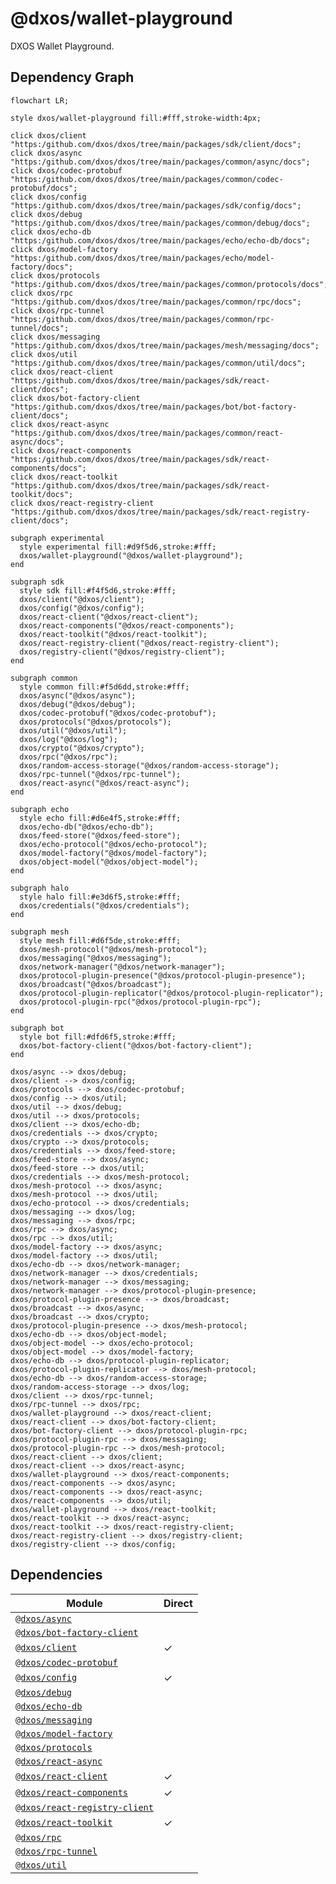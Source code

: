 # @dxos/wallet-playground

DXOS Wallet Playground.

## Dependency Graph

```mermaid
flowchart LR;

style dxos/wallet-playground fill:#fff,stroke-width:4px;

click dxos/client "https:/github.com/dxos/dxos/tree/main/packages/sdk/client/docs";
click dxos/async "https:/github.com/dxos/dxos/tree/main/packages/common/async/docs";
click dxos/codec-protobuf "https:/github.com/dxos/dxos/tree/main/packages/common/codec-protobuf/docs";
click dxos/config "https:/github.com/dxos/dxos/tree/main/packages/sdk/config/docs";
click dxos/debug "https:/github.com/dxos/dxos/tree/main/packages/common/debug/docs";
click dxos/echo-db "https:/github.com/dxos/dxos/tree/main/packages/echo/echo-db/docs";
click dxos/model-factory "https:/github.com/dxos/dxos/tree/main/packages/echo/model-factory/docs";
click dxos/protocols "https:/github.com/dxos/dxos/tree/main/packages/common/protocols/docs";
click dxos/rpc "https:/github.com/dxos/dxos/tree/main/packages/common/rpc/docs";
click dxos/rpc-tunnel "https:/github.com/dxos/dxos/tree/main/packages/common/rpc-tunnel/docs";
click dxos/messaging "https:/github.com/dxos/dxos/tree/main/packages/mesh/messaging/docs";
click dxos/util "https:/github.com/dxos/dxos/tree/main/packages/common/util/docs";
click dxos/react-client "https:/github.com/dxos/dxos/tree/main/packages/sdk/react-client/docs";
click dxos/bot-factory-client "https:/github.com/dxos/dxos/tree/main/packages/bot/bot-factory-client/docs";
click dxos/react-async "https:/github.com/dxos/dxos/tree/main/packages/common/react-async/docs";
click dxos/react-components "https:/github.com/dxos/dxos/tree/main/packages/sdk/react-components/docs";
click dxos/react-toolkit "https:/github.com/dxos/dxos/tree/main/packages/sdk/react-toolkit/docs";
click dxos/react-registry-client "https:/github.com/dxos/dxos/tree/main/packages/sdk/react-registry-client/docs";

subgraph experimental
  style experimental fill:#d9f5d6,stroke:#fff;
  dxos/wallet-playground("@dxos/wallet-playground");
end

subgraph sdk
  style sdk fill:#f4f5d6,stroke:#fff;
  dxos/client("@dxos/client");
  dxos/config("@dxos/config");
  dxos/react-client("@dxos/react-client");
  dxos/react-components("@dxos/react-components");
  dxos/react-toolkit("@dxos/react-toolkit");
  dxos/react-registry-client("@dxos/react-registry-client");
  dxos/registry-client("@dxos/registry-client");
end

subgraph common
  style common fill:#f5d6dd,stroke:#fff;
  dxos/async("@dxos/async");
  dxos/debug("@dxos/debug");
  dxos/codec-protobuf("@dxos/codec-protobuf");
  dxos/protocols("@dxos/protocols");
  dxos/util("@dxos/util");
  dxos/log("@dxos/log");
  dxos/crypto("@dxos/crypto");
  dxos/rpc("@dxos/rpc");
  dxos/random-access-storage("@dxos/random-access-storage");
  dxos/rpc-tunnel("@dxos/rpc-tunnel");
  dxos/react-async("@dxos/react-async");
end

subgraph echo
  style echo fill:#d6e4f5,stroke:#fff;
  dxos/echo-db("@dxos/echo-db");
  dxos/feed-store("@dxos/feed-store");
  dxos/echo-protocol("@dxos/echo-protocol");
  dxos/model-factory("@dxos/model-factory");
  dxos/object-model("@dxos/object-model");
end

subgraph halo
  style halo fill:#e3d6f5,stroke:#fff;
  dxos/credentials("@dxos/credentials");
end

subgraph mesh
  style mesh fill:#d6f5de,stroke:#fff;
  dxos/mesh-protocol("@dxos/mesh-protocol");
  dxos/messaging("@dxos/messaging");
  dxos/network-manager("@dxos/network-manager");
  dxos/protocol-plugin-presence("@dxos/protocol-plugin-presence");
  dxos/broadcast("@dxos/broadcast");
  dxos/protocol-plugin-replicator("@dxos/protocol-plugin-replicator");
  dxos/protocol-plugin-rpc("@dxos/protocol-plugin-rpc");
end

subgraph bot
  style bot fill:#dfd6f5,stroke:#fff;
  dxos/bot-factory-client("@dxos/bot-factory-client");
end

dxos/async --> dxos/debug;
dxos/client --> dxos/config;
dxos/protocols --> dxos/codec-protobuf;
dxos/config --> dxos/util;
dxos/util --> dxos/debug;
dxos/util --> dxos/protocols;
dxos/client --> dxos/echo-db;
dxos/credentials --> dxos/crypto;
dxos/crypto --> dxos/protocols;
dxos/credentials --> dxos/feed-store;
dxos/feed-store --> dxos/async;
dxos/feed-store --> dxos/util;
dxos/credentials --> dxos/mesh-protocol;
dxos/mesh-protocol --> dxos/async;
dxos/mesh-protocol --> dxos/util;
dxos/echo-protocol --> dxos/credentials;
dxos/messaging --> dxos/log;
dxos/messaging --> dxos/rpc;
dxos/rpc --> dxos/async;
dxos/rpc --> dxos/util;
dxos/model-factory --> dxos/async;
dxos/model-factory --> dxos/util;
dxos/echo-db --> dxos/network-manager;
dxos/network-manager --> dxos/credentials;
dxos/network-manager --> dxos/messaging;
dxos/network-manager --> dxos/protocol-plugin-presence;
dxos/protocol-plugin-presence --> dxos/broadcast;
dxos/broadcast --> dxos/async;
dxos/broadcast --> dxos/crypto;
dxos/protocol-plugin-presence --> dxos/mesh-protocol;
dxos/echo-db --> dxos/object-model;
dxos/object-model --> dxos/echo-protocol;
dxos/object-model --> dxos/model-factory;
dxos/echo-db --> dxos/protocol-plugin-replicator;
dxos/protocol-plugin-replicator --> dxos/mesh-protocol;
dxos/echo-db --> dxos/random-access-storage;
dxos/random-access-storage --> dxos/log;
dxos/client --> dxos/rpc-tunnel;
dxos/rpc-tunnel --> dxos/rpc;
dxos/wallet-playground --> dxos/react-client;
dxos/react-client --> dxos/bot-factory-client;
dxos/bot-factory-client --> dxos/protocol-plugin-rpc;
dxos/protocol-plugin-rpc --> dxos/messaging;
dxos/protocol-plugin-rpc --> dxos/mesh-protocol;
dxos/react-client --> dxos/client;
dxos/react-client --> dxos/react-async;
dxos/wallet-playground --> dxos/react-components;
dxos/react-components --> dxos/async;
dxos/react-components --> dxos/react-async;
dxos/react-components --> dxos/util;
dxos/wallet-playground --> dxos/react-toolkit;
dxos/react-toolkit --> dxos/react-async;
dxos/react-toolkit --> dxos/react-registry-client;
dxos/react-registry-client --> dxos/registry-client;
dxos/registry-client --> dxos/config;
```

## Dependencies

| Module | Direct |
|---|---|
| [`@dxos/async`](../../../../packages/common/async/docs/README.md) |  |
| [`@dxos/bot-factory-client`](../../../../packages/bot/bot-factory-client/docs/README.md) |  |
| [`@dxos/client`](../../../../packages/sdk/client/docs/README.md) | &check; |
| [`@dxos/codec-protobuf`](../../../../packages/common/codec-protobuf/docs/README.md) |  |
| [`@dxos/config`](../../../../packages/sdk/config/docs/README.md) | &check; |
| [`@dxos/debug`](../../../../packages/common/debug/docs/README.md) |  |
| [`@dxos/echo-db`](../../../../packages/echo/echo-db/docs/README.md) |  |
| [`@dxos/messaging`](../../../../packages/mesh/messaging/docs/README.md) |  |
| [`@dxos/model-factory`](../../../../packages/echo/model-factory/docs/README.md) |  |
| [`@dxos/protocols`](../../../../packages/common/protocols/docs/README.md) |  |
| [`@dxos/react-async`](../../../../packages/common/react-async/docs/README.md) |  |
| [`@dxos/react-client`](../../../../packages/sdk/react-client/docs/README.md) | &check; |
| [`@dxos/react-components`](../../../../packages/sdk/react-components/docs/README.md) | &check; |
| [`@dxos/react-registry-client`](../../../../packages/sdk/react-registry-client/docs/README.md) |  |
| [`@dxos/react-toolkit`](../../../../packages/sdk/react-toolkit/docs/README.md) | &check; |
| [`@dxos/rpc`](../../../../packages/common/rpc/docs/README.md) |  |
| [`@dxos/rpc-tunnel`](../../../../packages/common/rpc-tunnel/docs/README.md) |  |
| [`@dxos/util`](../../../../packages/common/util/docs/README.md) |  |

